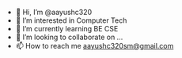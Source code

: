 - 👋 Hi, I’m @aayushc320
- 👀 I’m interested in Computer Tech
- 🌱 I’m currently learning BE CSE
- 💞️ I’m looking to collaborate on ...
- 📫 How to reach me aayushc320sm@gmail.com

<!---
aayushc320/aayushc320 is a ✨ special ✨ repository because its `README.md` (this file) appears on your GitHub profile.
You can click the Preview link to take a look at your changes.
--->
